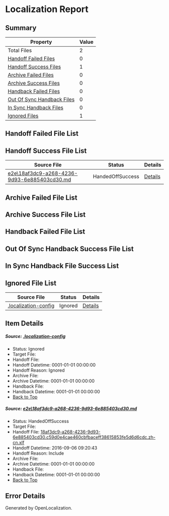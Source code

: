 # <a name='report-top'></a> Localization Report

## Summary
 Property | Value 
 -------- | ----- 
 Total Files | 2
[ Handoff Failed Files ](#handoff-failed-list)| 0
[ Handoff Success Files ](#handoff-success-list)| 1
[ Archive Failed Files ](#archive-failed-list)| 0
[ Archive Success Files ](#archive-success-list)| 0
[ Handback Failed Files ](#handback-failed-list)| 0
[ Out Of Sync Handback Files ](#outofsync-handback-success-list)| 0
[ In Sync Handback Files ](#insync-handback-success-list)| 0
[ Ignored Files ](#ignored-list)| 1

## <a name='handoff-failed-list'></a> Handoff Failed File List

## <a name='handoff-success-list'></a> Handoff Success File List
 Source File | Status | Details 
 ----------- | ------ | ------- 
 [e2e\18af3dc9-a268-4236-9d93-6e885403cd30.md](https://github.com/OpenLocalizationTestOrg/ol-test0/blob/d89d9640117ae0421e8cc37e3fa41745ec5cf5f7/e2e/18af3dc9-a268-4236-9d93-6e885403cd30.md) | HandedOffSuccess | [Details](#aaf1ad8a5a098a6badeda731afad784747457da81)

## <a name='archive-failed-list'></a> Archive Failed File List

## <a name='archive-success-list'></a> Archive Success File List

## <a name='handback-failed-list'></a> Handback Failed File List

## <a name='outofsync-handback-success-list'></a> Out Of Sync Handback Success File List

## <a name='insync-handback-success-list'></a> In Sync Handback File Success List

## <a name='ignored-list'></a> Ignored File List
 Source File | Status | Details 
 ----------- | ------ | ------- 
 [.localization-config](https://github.com/OpenLocalizationTestOrg/ol-test0/blob/d89d9640117ae0421e8cc37e3fa41745ec5cf5f7/.localization-config) | Ignored | [Details](#3d4f252ac210baf56311d7e97dcc2db10974dbd20)

## Item Details
##### <a name='3d4f252ac210baf56311d7e97dcc2db10974dbd20'></a> Source: [.localization-config](https://github.com/OpenLocalizationTestOrg/ol-test0/blob/d89d9640117ae0421e8cc37e3fa41745ec5cf5f7/.localization-config)
* Status: Ignored
* Target File: 
* Handoff File: 
* Handoff Datetime: 0001-01-01 00:00:00
* Handoff Reason: Ignored
* Archive File: 
* Archive Datetime: 0001-01-01 00:00:00
* Handback File: 
* Handback Datetime: 0001-01-01 00:00:00
* [Back to Top](#report-top)

##### <a name='aaf1ad8a5a098a6badeda731afad784747457da81'></a> Source: [e2e\18af3dc9-a268-4236-9d93-6e885403cd30.md](https://github.com/OpenLocalizationTestOrg/ol-test0/blob/d89d9640117ae0421e8cc37e3fa41745ec5cf5f7/e2e/18af3dc9-a268-4236-9d93-6e885403cd30.md)
* Status: HandedOffSuccess
* Target File: 
* Handoff File: [18af3dc9-a268-4236-9d93-6e885403cd30.c59d0e4cae460cbfbaceff38615853fe5d6d6cdc.zh-cn.xlf](https://github.com/OpenLocalizationTestOrg/ol-test0-handoff/blob/eea3c5ce85c836a94b676b8a7c3a90f6b5d4798e/ol-handoff/OpenLocalizationTestOrg/ol-test0-zhcn/ci/ht/18af3dc9-a268-4236-9d93-6e885403cd30.c59d0e4cae460cbfbaceff38615853fe5d6d6cdc.zh-cn.xlf)
* Handoff Datetime: 2016-09-06 09:20:43
* Handoff Reason: Include
* Archive File: 
* Archive Datetime: 0001-01-01 00:00:00
* Handback File: 
* Handback Datetime: 0001-01-01 00:00:00
* [Back to Top](#report-top)


## Error Details

Generated by OpenLocalization.
